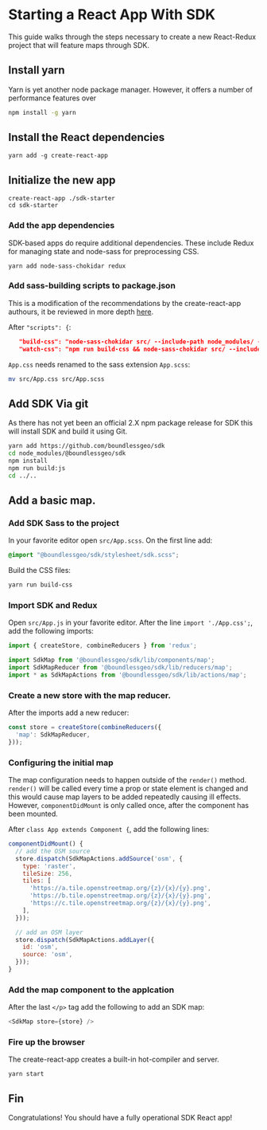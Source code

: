 # Starting a React App With SDK

This guide walks through the steps necessary to create a new React-Redux
project that will feature maps through SDK.


## Install yarn

Yarn is yet another node package manager. However, it offers a number
of performance features over 
```bash
npm install -g yarn
```

## Install the React dependencies

```
yarn add -g create-react-app
```

## Initialize the new app

```
create-react-app ./sdk-starter
cd sdk-starter
```

### Add the app dependencies

SDK-based apps do require additional dependencies. These include Redux for
managing state and node-sass for preprocessing CSS.

```
yarn add node-sass-chokidar redux
```

### Add sass-building scripts to package.json

This is a modification of the recommendations by the create-react-app authours,
it be reviewed in more depth [here](https://github.com/facebookincubator/create-react-app/blob/master/packages/react-scripts/template/README.md#adding-a-css-preprocessor-sass-less-etc).


After `"scripts": {`:

```json
   "build-css": "node-sass-chokidar src/ --include-path node_modules/ -o src/",
   "watch-css": "npm run build-css && node-sass-chokidar src/ --include-path node_modules/ -o src/ --watch --recursive",
```

`App.css` needs renamed to the sass extension `App.scss`:

```bash
mv src/App.css src/App.scss
```

## Add SDK Via git

As there has not yet been an official 2.X npm package release for SDK
this will install SDK and build it using Git.

```bash
yarn add https://github.com/boundlessgeo/sdk
cd node_modules/@boundlessgeo/sdk
npm install
npm run build:js
cd ../..
```

## Add a basic map.

### Add SDK Sass to the project

In your favorite editor open `src/App.scss`. On the first line add:

```css
@import "@boundlessgeo/sdk/stylesheet/sdk.scss";
```

Build the CSS files:

```bash
yarn run build-css
```

### Import SDK and Redux

Open `src/App.js` in your favorite editor. After the line `import './App.css';`,
add the following imports:


```javascript
import { createStore, combineReducers } from 'redux';

import SdkMap from '@boundlessgeo/sdk/lib/components/map';
import SdkMapReducer from '@boundlessgeo/sdk/lib/reducers/map';
import * as SdkMapActions from '@boundlessgeo/sdk/lib/actions/map';
```

### Create a new store with the map reducer.

After the imports add a new reducer:
```javascript
const store = createStore(combineReducers({
  'map': SdkMapReducer,
}));
```
### Configuring the initial map

The map configuration needs to happen outside of the `render()` method.
`render()` will be called every time a prop or state element is changed
and this would cause map layers to be added repeatedly causing ill effects.
However, `componentDidMount` is only called once, after the component has been
mounted.

After `class App extends Component {`, add the following lines:

```javascript
componentDidMount() {
  // add the OSM source
  store.dispatch(SdkMapActions.addSource('osm', {
    type: 'raster',
    tileSize: 256,
    tiles: [
      'https://a.tile.openstreetmap.org/{z}/{x}/{y}.png',
      'https://b.tile.openstreetmap.org/{z}/{x}/{y}.png',
      'https://c.tile.openstreetmap.org/{z}/{x}/{y}.png',
    ],
  }));

  // add an OSM layer
  store.dispatch(SdkMapActions.addLayer({
    id: 'osm',
    source: 'osm',
  }));
}
```

### Add the map component to the applcation

After the last `</p>` tag add the following to add an SDK map:

```javascript
<SdkMap store={store} />
``` 

### Fire up the browser

The create-react-app creates a built-in hot-compiler and server.
```
yarn start
```

## Fin

Congratulations! You should have a fully operational SDK React app!
